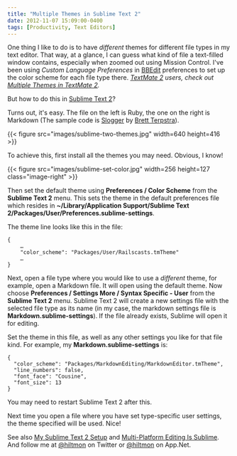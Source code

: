 ```yaml
---
title: "Multiple Themes in Sublime Text 2"
date: 2012-11-07 15:09:00-0400
tags: [Productivity, Text Editors]
---
```


One thing I like to do is to have *different* themes for different file types in my text editor. That way, at a glance, I can guess what kind of file a text-filled window contains, especially when zoomed out using Mission Control. I've been using *Custom Language Preferences* in [BBEdit](http://click.linksynergy.com/fs-bin/stat?id=V41G*FiMqjc&offerid=146261&type=3&subid=0&tmpid=1826&RD_PARM1=https%253A%252F%252Fitunes.apple.com%252Fus%252Fapp%252Fbbedit%252Fid404009241%253Fmt%253D12%2526uo%253D4%2526partnerId%253D30) preferences to set up the color scheme for each file type there. *[TextMate 2](https://github.com/textmate/textmate) users, check out [Multiple Themes in TextMate 2](https://hiltmon.com/blog/2013/02/22/multiple-themes-in-textmate-2/).*


But how to do this in [Sublime Text 2](http://www.sublimetext.com)?

Turns out, it's easy. The file on the left is Ruby, the one on the right is Markdown (The sample code is [Slogger](http://ttscoff.github.com/Slogger/) by [Brett Terpstra](https://twitter.com/ttscoff)).

{{< figure src="images/sublime-two-themes.jpg" width=640 height=416 >}}

To achieve this, first install all the themes you may need. Obvious, I know!

{{< figure src="images/sublime-set-color.jpg" width=256 height=127 class="image-right" >}}

Then set the default theme using **Preferences / Color Scheme** from the **Sublime Text 2** menu.  This sets the theme in the default  preferences file which resides in **~/Library/Application Support/Sublime Text 2/Packages/User/Preferences.sublime-settings**.

The theme line looks like this in the file:

```
{
	…
	"color_scheme": "Packages/User/Railscasts.tmTheme"
	… 
}
```

Next, open a file type where you would like to use a *different* theme, for example, open a Markdown file. It will open using the default theme. Now choose **Preferences / Settings More / Syntax Specific - User** from the **Sublime Text 2** menu. Sublime Text 2 will create a new settings file with the selected file type as its name (in my case, the markdown settings file is **Markdown.sublime-settings**). If the file already exists, Sublime will open it for editing.  

Set the theme in this file, as well as any other settings you like for that file kind.  For example, my **Markdown.sublime-settings** is:

```
{
  "color_scheme": "Packages/MarkdownEditing/MarkdownEditor.tmTheme",
  "line_numbers": false,
  "font_face": "Cousine",
  "font_size": 13
}
```

You may need to restart Sublime Text 2 after this.

Next time you open a file where you have set type-specific user settings, the theme specified will be used. Nice!

See also [My Sublime Text 2 Setup](https://hiltmon.com/blog/2012/08/14/my-sublime-text-2-setup/) and [Multi-Platform Editing Is Sublime](https://hiltmon.com/blog/2012/11/26/multi-platform-editing-is-sublime/). And follow me at [@hiltmon](https://https://twitter.com/hiltmon) on Twitter or [@hiltmon](https://alpha.app.net/hiltmon) on App.Net.
